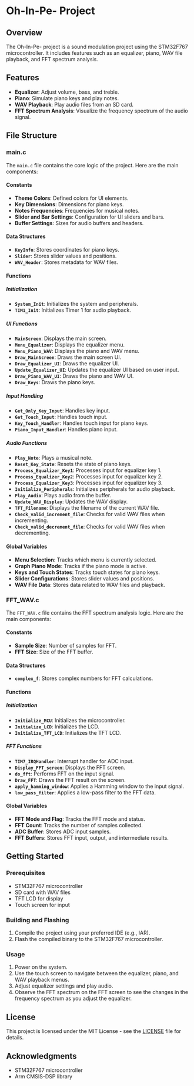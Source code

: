 # Oh-In-Pe- Project

## Overview

The Oh-In-Pe- project is a sound modulation project using the STM32F767 microcontroller. It includes features such as an equalizer, piano, WAV file playback, and FFT spectrum analysis.

## Features

- **Equalizer**: Adjust volume, bass, and treble.
- **Piano**: Simulate piano keys and play notes.
- **WAV Playback**: Play audio files from an SD card.
- **FFT Spectrum Analysis**: Visualize the frequency spectrum of the audio signal.

## File Structure

### main.c

The `main.c` file contains the core logic of the project. Here are the main components:

#### Constants

- **Theme Colors**: Defined colors for UI elements.
- **Key Dimensions**: Dimensions for piano keys.
- **Notes Frequencies**: Frequencies for musical notes.
- **Slider and Bar Settings**: Configuration for UI sliders and bars.
- **Buffer Settings**: Sizes for audio buffers and headers.

#### Data Structures

- **`KeyInfo`**: Stores coordinates for piano keys.
- **`Slider`**: Stores slider values and positions.
- **`WAV_Header`**: Stores metadata for WAV files.

#### Functions

##### Initialization

- **`System_Init`**: Initializes the system and peripherals.
- **`TIM1_Init`**: Initializes Timer 1 for audio playback.

##### UI Functions

- **`MainScreen`**: Displays the main screen.
- **`Menu_Equalizer`**: Displays the equalizer menu.
- **`Menu_Piano_WAV`**: Displays the piano and WAV menu.
- **`Draw_MainScreen`**: Draws the main screen UI.
- **`Draw_Equalizer_UI`**: Draws the equalizer UI.
- **`Update_Equalizer_UI`**: Updates the equalizer UI based on user input.
- **`Draw_Piano_WAV_UI`**: Draws the piano and WAV UI.
- **`Draw_Keys`**: Draws the piano keys.

##### Input Handling

- **`Get_Only_Key_Input`**: Handles key input.
- **`Get_Touch_Input`**: Handles touch input.
- **`Key_Touch_Handler`**: Handles touch input for piano keys.
- **`Piano_Input_Handler`**: Handles piano input.

##### Audio Functions

- **`Play_Note`**: Plays a musical note.
- **`Reset_Key_State`**: Resets the state of piano keys.
- **`Process_Equalizer_Key1`**: Processes input for equalizer key 1.
- **`Process_Equalizer_Key2`**: Processes input for equalizer key 2.
- **`Process_Equalizer_Key3`**: Processes input for equalizer key 3.
- **`Initialize_Peripherals`**: Initializes peripherals for audio playback.
- **`Play_Audio`**: Plays audio from the buffer.
- **`Update_WAV_Display`**: Updates the WAV display.
- **`TFT_Filename`**: Displays the filename of the current WAV file.
- **`Check_valid_increment_file`**: Checks for valid WAV files when incrementing.
- **`Check_valid_decrement_file`**: Checks for valid WAV files when decrementing.

#### Global Variables

- **Menu Selection**: Tracks which menu is currently selected.
- **Graph Piano Mode**: Tracks if the piano mode is active.
- **Keys and Touch States**: Tracks touch states for piano keys.
- **Slider Configurations**: Stores slider values and positions.
- **WAV File Data**: Stores data related to WAV files and playback.

### FFT_WAV.c

The `FFT_WAV.c` file contains the FFT spectrum analysis logic. Here are the main components:

#### Constants

- **Sample Size**: Number of samples for FFT.
- **FFT Size**: Size of the FFT buffer.

#### Data Structures

- **`complex_f`**: Stores complex numbers for FFT calculations.

#### Functions

##### Initialization

- **`Initialize_MCU`**: Initializes the microcontroller.
- **`Initialize_LCD`**: Initializes the LCD.
- **`Initialize_TFT_LCD`**: Initializes the TFT LCD.

##### FFT Functions

- **`TIM7_IRQHandler`**: Interrupt handler for ADC input.
- **`Display_FFT_screen`**: Displays the FFT screen.
- **`do_fft`**: Performs FFT on the input signal.
- **`Draw_FFT`**: Draws the FFT result on the screen.
- **`apply_hamming_window`**: Applies a Hamming window to the input signal.
- **`low_pass_filter`**: Applies a low-pass filter to the FFT data.

#### Global Variables

- **FFT Mode and Flag**: Tracks the FFT mode and status.
- **FFT Count**: Tracks the number of samples collected.
- **ADC Buffer**: Stores ADC input samples.
- **FFT Buffers**: Stores FFT input, output, and intermediate results.

## Getting Started

### Prerequisites

- STM32F767 microcontroller
- SD card with WAV files
- TFT LCD for display
- Touch screen for input

### Building and Flashing

1. Compile the project using your preferred IDE (e.g., IAR).
2. Flash the compiled binary to the STM32F767 microcontroller.

### Usage

1. Power on the system.
2. Use the touch screen to navigate between the equalizer, piano, and WAV playback menus.
3. Adjust equalizer settings and play audio.
4. Observe the FFT spectrum on the FFT screen to see the changes in the frequency spectrum as you adjust the equalizer.

## License

This project is licensed under the MIT License - see the [LICENSE](LICENSE) file for details.

## Acknowledgments

- STM32F767 microcontroller
- Arm CMSIS-DSP library